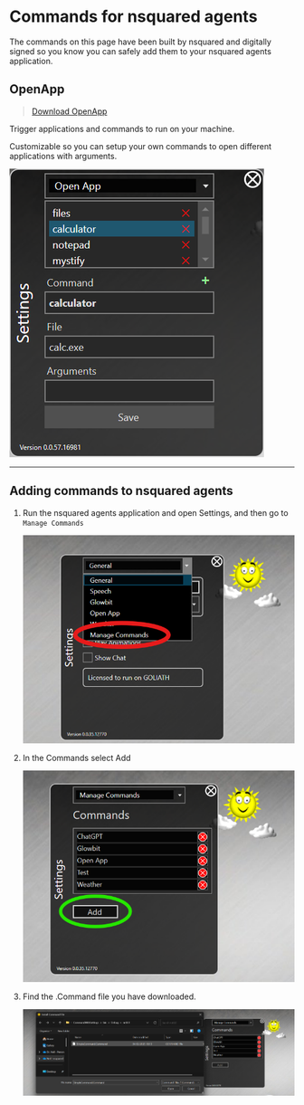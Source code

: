 # Commands for nsquared agents

The commands on this page have been built by nsquared and digitally signed so you know you can safely add them to your nsquared agents application.

## OpenApp

> [Download OpenApp](https://nsquaredorders.blob.core.windows.net/downloads/OpenApp.Command)

Trigger applications and commands to run on your machine.

Customizable so you can setup your own commands to open different applications with arguments.

[![OpenApp Command](../images/OpenApp.png)](https://nsquaredorders.blob.core.windows.net/downloads/OpenApp.Command)

---

## Adding commands to nsquared agents

1. Run the nsquared agents application and open Settings, and then go to `Manage Commands`

   ![Manage Commands Menu in Settings](../images/ManageCommandsMenu.png)

1. In the Commands select Add

   ![Add SimpleCommand button](../images/AddNewCommand.png)

1. Find the .Command file you have downloaded.

   ![Add Command from file](../images/AddSimpleCommandCommand.png)